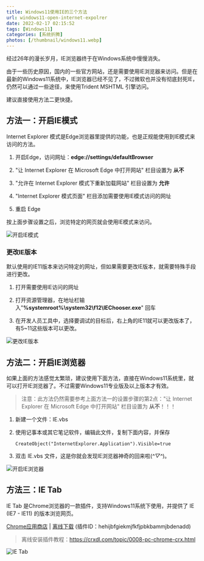 ```yaml
---
title: Windows11使用IE的三个方法
url: windows11-open-internet-expolrer
date: 2022-02-17 02:15:52
tags: [Windows11]
categories: [系统折腾]
photos: [/thumbnail/windows11.webp]
---
```


经过26年的漫长岁月，IE浏览器终于在Windows系统中慢慢消失。

<!--more-->

由于一些历史原因，国内的一些官方网站，还是需要使用IE浏览器来访问。但是在最新的Windows11系统中，IE浏览器已经不见了，不过微软也并没有彻底封死IE，仍然可以通过一些途径，来使用Trident MSHTML 引擎访问。

建议直接使用方法二更快捷。

## 方法一：开启IE模式

 Internet Explorer 模式是Edge浏览器里提供的功能，也是正规能使用到IE模式来访问的方法。

1. 开启Edge，访问网址：**edge://settings/defaultBrowser**

2. "让 Internet Explorer 在 Microsoft Edge 中打开网站" 栏目设置为 **从不**

3. "允许在 Internet Explorer 模式下重新加载网站" 栏目设置为 **允许**

4. "Internet Explorer 模式页面" 栏目添加需要使用IE模式访问的网址

5. 重启 Edge

按上面步骤设置之后，浏览特定的网页就会使用IE模式来访问。

![开启IE模式](1.jpg)

### 更改IE版本

默认使用的IE11版本来访问特定的网址，但如果需要更改IE版本，就需要特殊手段进行更改。

1. 打开需要使用IE访问的网址

2. 打开资源管理器，在地址栏输入"**%systemroot%\system32\f12\IEChooser.exe**" 回车

3. 在开发人员工具中，选择要调试的目标后，右上角的IE11就可以更改版本了，有5~11这些版本可以更改。

![更改IE版本](2.png)

## 方法二：开启IE浏览器

如果上面的方法感觉太繁琐，建议使用下面方法，直接在Windows11系统里，就可以打开IE浏览器了。不过需要Windows11专业版及以上版本才有效。

> 注意：此方法仍然需要参考上面方法一的设置步骤的第2点："让 Internet Explorer 在 Microsoft Edge 中打开网站" 栏目设置为 **从不**！！！

1. 新建一个文件：IE.vbs

2. 使用记事本或其它笔记软件，编辑此文件，复制下面内容，并保存
   
   ```visual-basic
   CreateObject("InternetExplorer.Application").Visible=true
   ```

3. 双击 IE.vbs 文件，这是你就会发现IE浏览器神奇的回来啦(*^▽^*)。

![开启IE浏览器](3.jpg)

## 方法三：IE Tab

IE Tab 是Chrome浏览器的一款插件，支持Windows11系统下使用，并提供了 IE (IE7 - IE11) 的版本浏览网页。

[Chrome应用商店](https://chrome.google.com/webstore/detail/ie-tab/hehijbfgiekmjfkfjpbkbammjbdenadd) | [离线下载](https://crxdl.com/) (插件ID：hehijbfgiekmjfkfjpbkbammjbdenadd)

> 离线安装插件教程：https://crxdl.com/topic/0008-pc-chrome-crx.html

![IE Tab](4.jpg)